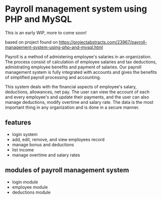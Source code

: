 # Payroll management system using PHP and MySQL

This is an early WIP, more to come soon!

based on project found on https://projectabstracts.com/23967/payroll-management-system-using-php-and-mysql.html

 Payroll is a method of admistering employee's salaries in an organization.  The process consist of calculation of employee salaries and tax deductions, admistrating employee benefits and payment of salaries.  Our payroll management system is fully integrated with accounts and gives the benefits of simplified payroll processing and accounting.

This system deals with the financial aspects of employee's salary, deductions, allowances, net pay.  The user can view the account of each and every employee's and update their payments, and the user can also manage deductions, modify overtime and salary rate.  The data is the most important thing in any organization and is done in a secure manner.

## features
* login system
* add, edit, remove, and view employees record
* manage bonus and deductions
* list income
* manage overtime and salary rates

## modules of payroll management system
* login module
* employee module
* deductions module

